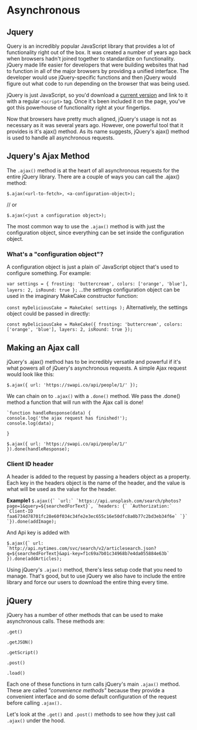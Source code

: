 # Asynchronous

## Jquery

Query is an incredibly popular JavaScript library that provides a lot of functionality right out of the box. It was created a number of years ago back when browsers hadn't joined together to standardize on functionality. jQuery made life easier for developers that were building websites that had to function in all of the major browsers by providing a unified interface. The developer would use jQuery-specific functions and then jQuery would figure out what code to run depending on the browser that was being used.

jQuery is just JavaScript, so you'd download a [current version](https://code.jquery.com/) and link to it with a regular `<script>` tag. Once it's been included it on the page, you've got this powerhouse of functionality right at your fingertips.

Now that browsers have pretty much aligned, jQuery's usage is not as necessary as it was several years ago. However, one powerful tool that it provides is it's ajax() method. As its name suggests, jQuery's ajax() method is used to handle all asynchronous requests.

## Jquery's Ajax Method

The `.ajax()` method is at the heart of all asynchronous requests for the entire jQuery library. There are a couple of ways you can call the .ajax() method:

`$.ajax(<url-to-fetch>, <a-configuration-object>);`

// or 

`$.ajax(<just a configuration object>);`

The most common way to use the `.ajax()` method is with just the configuration object, since everything can be set inside the configuration object.


### What's a "configuration object"?

A configuration object is just a plain ol' JavaScript object that's used to configure something. For example:

`var settings = {
   frosting: 'buttercream',
   colors: ['orange', 'blue'],
   layers: 2,
   isRound: true
};`
...the settings configuration object can be used in the imaginary MakeCake constructor function:

`const myDeliciousCake = MakeCake( settings );`
Alternatively, the settings object could be passed in directly:

`const myDeliciousCake = MakeCake({
   frosting: 'buttercream',
   colors: ['orange', 'blue'],
   layers: 2,
   isRound: true
});`


## Making an Ajax call
jQuery's .ajax() method has to be incredibly versatile and powerful if it's what powers all of jQuery's asynchronous requests. A simple Ajax request would look like this:

`$.ajax({
    url: 'https://swapi.co/api/people/1/'
});`

We can chain on to `.ajax()` with a `.done()` method. We pass the .done() method a function that will run with the Ajax call is done!

	`function handleResponse(data) {
    console.log('the ajax request has finished!');
    console.log(data);
`}`	

`$.ajax({
    url: 'https://swapi.co/api/people/1/'
}).done(handleResponse);`	

### Client ID header

A header is added to the request by passing a headers object as a property. Each key in the headers object is the name of the header, and the value is what will be used as the value for the header.

**Example1** 
```$.ajax({`
        	`url:` `https://api.unsplash.com/search/photos?page=1&query=${searchedForText}`,
        	`headers: {`
        		`Authorization:` `Client-ID faa6734d78701fc28e60f034c34fe2e3ec655c16e50dfc8a0b77c2bd3eb34f6e`
        	`}`
       `}).done(addImage);```


And Api key is added with

```$.ajax({`
        	url: `http://api.nytimes.com/svc/search/v2/articlesearch.json?q=${searchedForText}&api-key=f1c69a7b01c34968b7e4da055884e63b`
        }).done(addArticles);```

Using jQuery's `.ajax()` method, there's less setup code that you need to manage. That's good, but to use jQuery we also have to include the entire library and force our users to download the entire thing every time.

## jQuery

jQuery has a number of other methods that can be used to make asynchronous calls. These methods are:

`.get()`

`.getJSON()`

`.getScript()`

`.post()`

`.load()`

Each one of these functions in turn calls jQuery's main `.ajax()` method. These are called *"convenience methods"* because they provide a convenient interface and do some default configuration of the request before calling `.ajax().`

Let's look at the `.get()` and `.post()` methods to see how they just call `.ajax()` under the hood.

